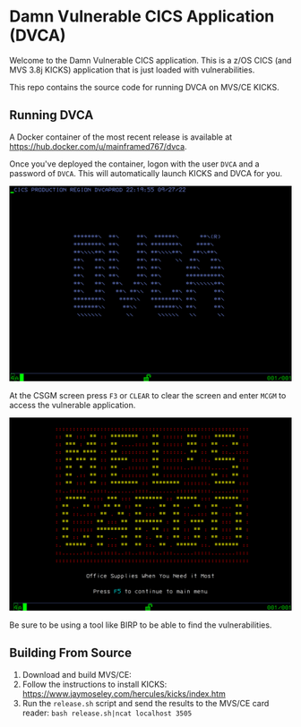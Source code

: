 # Damn Vulnerable CICS Application (DVCA)

Welcome to the Damn Vulnerable CICS application. This is a z/OS CICS (and
MVS 3.8j KICKS) application that is just loaded with vulnerabilities. 

This repo contains the source code for running DVCA on MVS/CE KICKS.

## Running DVCA

A Docker container of the most recent release is available at https://hub.docker.com/u/mainframed767/dvca.

Once you've deployed the container, logon with the user `DVCA` and a password
of `DVCA`. This will automatically launch KICKS and DVCA for you. 

![CSGM](screenshots/CSGM.png?raw=true "CSGM")

At the CSGM screen press `F3` or `CLEAR` to clear the screen and enter `MCGM`
to access the vulnerable application. 

![MCGM](screenshots/MCGM.png?raw=true "MCGM")

Be sure to be using a tool like BIRP to be able to find the vulnerabilities. 

## Building From Source

1) Download and build MVS/CE:
2) Follow the instructions to install KICKS: https://www.jaymoseley.com/hercules/kicks/index.htm
3) Run the `release.sh` script and send the results to the MVS/CE card reader:
`bash release.sh|ncat localhost 3505`